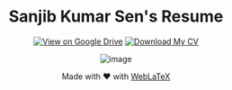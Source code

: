 <div align="center">

# Sanjib Kumar Sen's Resume

[![View on Google Drive](https://img.shields.io/badge/View%20on%20Google%20Drive-4285F4?style=for-the-badge&logo=googledrive&logoColor=white "View on Google Drive")](https://drive.google.com/drive/folders/19MLkW83T63CDFbVnXhbZ_6E_3CLpIGgw)
[![Download My CV](https://custom-icon-badges.demolab.com/badge/-Download-blue?style=for-the-badge&logo=download&logoColor=white "Download PDF")](https://github.com/sanjib-sen/resume/releases/tag/1.00)

![image](https://github.com/sanjib-sen/sanjib-sen/assets/54777542/cb572ae5-1043-463c-be49-8ce90d066410)

Made with ❤️ with [WebLaTeX](https://github.com/sanjib-sen/WebLaTex)
